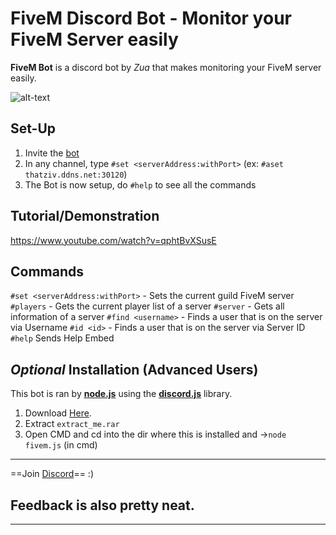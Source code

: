 # FiveM Discord Bot - Monitor your FiveM Server easily
**FiveM Bot** is a discord bot by *Zua* that makes monitoring your FiveM server easily.

![alt-text](https://github.com/ThatZiv/FiveM-Bot/blob/master/sample.PNG?raw=true)
## __Set-Up__ 
1. Invite the [bot](https://discordapp.com/oauth2/authorize?client_id=483787947070586880&permissions=8&scope=bot)
2. In any channel, type `#set <serverAddress:withPort>` (ex: `#aset thatziv.ddns.net:30120`)
3. The Bot is now setup, do `#help` to see all the commands

 ## __Tutorial/Demonstration__
 https://www.youtube.com/watch?v=qphtBvXSusE
 
## __Commands__
`#set <serverAddress:withPort>` - Sets the current guild FiveM server
`#players` - Gets the current player list of a server
`#server` - Gets all information of a server
`#find <username>` - Finds a user that is on the server via Username
`#id <id>` - Finds a user that is on the server via Server ID
`#help` Sends Help Embed

## *Optional* __Installation__ (Advanced Users)
This bot is ran by [**node.js**](https://nodejs.org) using the [**discord.js**](https://discord.js.org/#/) library.
1. Download [Here](https://github.com/ThatZiv/FiveM-Bot).
2. Extract `extract_me.rar`
3. Open CMD and cd into the dir where this is installed and ->`node fivem.js` (in cmd)
---
==Join [Discord](https://discord.gg/yWddFpQ)== :)
## Feedback is also pretty neat.
-------
